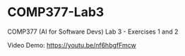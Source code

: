 # COMP377-Lab3
 COMP377 (AI for Software Devs) Lab 3 - Exercises 1 and 2 

Video Demo:
https://youtu.be/nf6hbgfFmcw
